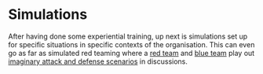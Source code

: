 # Simulations

After having done some experiential training, up next is simulations set up for specific situations in specific contexts of the organisation. This can even go as far as simulated red teaming where a [red team](https://red.tymyrddin.dev/) and [blue team](https://red.tymyrddin.dev/) play out [imaginary attack and defense scenarios](https://www.cisa.gov/cisa-tabletop-exercise-packages) in discussions.
